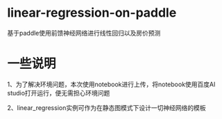 # linear-regression-on-paddle
基于paddle使用前馈神经网络进行线性回归以及房价预测
# 一些说明
1、为了解决环境问题，本次使用notebook进行上传，将notebook使用百度AI studio打开运行，便无需担心环境问题

2、linear_regression实例可作为在静态图模式下设计一切神经网络的模板
